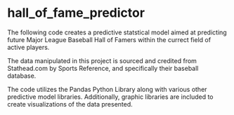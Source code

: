 # hall_of_fame_predictor

The following code creates a predictive statstical model aimed at predicting future Major League Baseball Hall of Famers within the currect field of active players.

The data manipulated in this project is sourced and credited from Stathead.com by Sports Reference, and specifically their baseball database. 

The code utilizes the Pandas Python Library along with various other predictive model libraries. Additionally, graphic libraries are included to create visualizations of the data presented.
